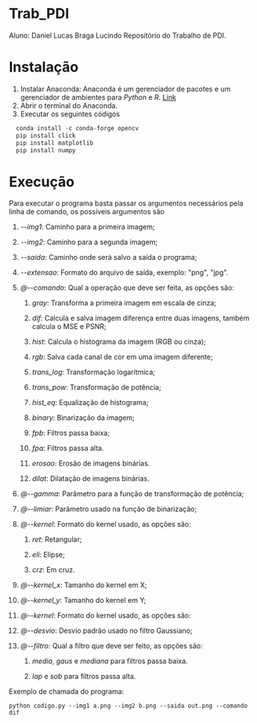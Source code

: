 # Trab_PDI
Aluno: Daniel Lucas Braga Lucindo
Repositório do Trabalho de PDI.

# Instalação
1. Instalar Anaconda:
  Anaconda é um gerenciador de pacotes e um gerenciador de ambientes para _Python_ e _R_.
[Link](https://www.anaconda.com/distribution/)
2. Abrir o terminal do Anaconda.
3. Executar os seguintes códigos
```python
  conda install -c conda-forge opencv
  pip install click
  pip install matplotlib
  pip install numpy
```

# Execução
Para executar o programa basta passar os argumentos necessários pela linha de comando, os possíveis argumentos são

1. _--img1_: Caminho para a primeira imagem;

1. _--img2_: Caminho para a segunda imagem;

1. _--saida_: Caminho onde será salvo a saída o programa;

1. _--extensao_: Formato do arquivo de saída, exemplo: "png", "jpg".

1. _@--comando_: Qual a operação que deve ser feita, as opções são:

   1. _gray_: Transforma a primeira imagem em escala de cinza;

   1. _dif_: Calcula e salva imagem diferença entre duas imagens, também calcula o MSE e PSNR;

   1. _hist_: Calcula o histograma da imagem (RGB ou cinza);

   1. _rgb_: Salva cada canal de cor em uma imagem diferente;

   1. _trans_log_: Transformação logarítmica;

   1. _trans\_pow_: Transformação de potência;

   1. _hist\_eq_: Equalização de histograma;

   1. _binary_: Binarização da imagem;

   1. _fpb_: Filtros passa baixa;

   1. _fpa_: Filtros passa alta.
   
   1. _erosao_: Erosão de imagens binárias.
   
   1. _dilat_: Dilatação de imagens binárias.

1. _@--gamma_: Parâmetro para a função de transformação de potência;

1. _@--limiar_: Parâmetro usado na função de binarização;

1. _@--kernel_: Formato do kernel usado, as opções são:
   
   1. _ret_: Retangular;

   1. _eli_: Elipse;
   
   1. _crz_: Em cruz.

1. _@--kernel\_x_: Tamanho do kernel em X;

1. _@--kernel\_y_: Tamanho do kernel em Y;

1. _@--kernel_: Formato do kernel usado, as opções são:

1. _@--desvio_: Desvio padrão usado no filtro Gaussiano;

1. _@--filtro_: Qual a filtro que deve ser feito, as opções são:

   1. _media_, _gaus_ e _mediana_ para filtros passa baixa.

   1. _lap_ e _sob_ para filtros passa alta.

Exemplo de chamada do programa:
```
python codigo.py --img1 a.png --img2 b.png --saida out.png --comando dif
```
